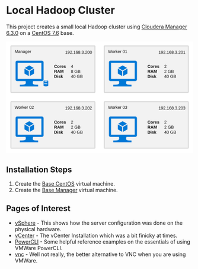 # Local Hadoop Cluster
This project creates a small local Hadoop cluster using [Cloudera Manager 6.3.0](https://www.cloudera.com/downloads/manager/6-3-0.html) on a [CentOS 7.6](http://isoredirect.centos.org/centos/7/isos/x86_64/CentOS-7-x86_64-DVD-1810.iso) base.

![Server Architecture Diagram](images/server-architecture.svg)

## Installation Steps
1. Create the [Base CentOS](https://github.com/JohnnyFoulds/local-hadoop/wiki/Base-Virtual-Machine) virtual machine.
2. Create the [Base Manager](https://github.com/JohnnyFoulds/local-hadoop/wiki/Manager-Base) virtual machine.

## Pages of Interest
- [vSphere](https://github.com/JohnnyFoulds/local-hadoop/wiki/vSphere) - This shows how the server configuration was done on the physical hardware.
- [vCenter](https://github.com/JohnnyFoulds/local-hadoop/wiki/vCenter) - The vCenter Installation which was a bit finicky at times.
- [PowerCLI](https://github.com/JohnnyFoulds/local-hadoop/wiki/PowerCLI) - Some helpful reference examples on the essentials of using VMWare PowerCLI.
- [vnc](https://github.com/JohnnyFoulds/local-hadoop/wiki/vnc) - Well not really, the better alternative to VNC when you are using VMWare.
